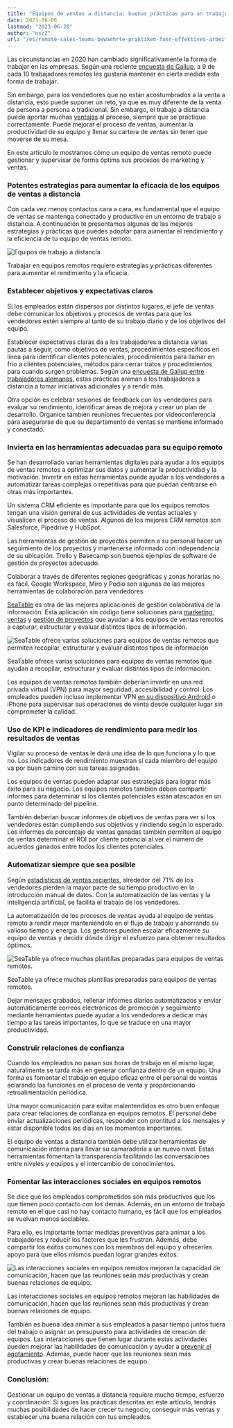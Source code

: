 ```yaml
---
title: "Equipos de ventas a distancia: buenas prácticas para un trabajo eficaz"
date: 2023-06-06
lastmod: "2023-06-28"
author: "nsc2"
url: "/es/remote-sales-teams-bewaehrte-praktiken-fuer-effektives-arbeiten"
---
```


Las circunstancias en 2020 han cambiado significativamente la forma de trabajar en las empresas. Según una reciente [encuesta de Gallup](https://news.gallup.com/poll/355907/remote-work-persisting-trending-permanent.aspx), a 9 de cada 10 trabajadores remotos les gustaría mantener en cierta medida esta forma de trabajar.

Sin embargo, para los vendedores que no están acostumbrados a la venta a distancia, esto puede suponer un reto, ya que es muy diferente de la venta de persona a persona o tradicional. Sin embargo, el trabajo a distancia puede aportar muchas [ventajas](https://myquickcloud.com/blog/productivity/benefits-of-remote-work/) al proceso, siempre que se practique correctamente. Puede mejorar el proceso de ventas, aumentar la productividad de su equipo y llenar su cartera de ventas sin tener que moverse de su mesa.

En este artículo le mostramos cómo un equipo de ventas remoto puede gestionar y supervisar de forma óptima sus procesos de marketing y ventas.

### Potentes estrategias para aumentar la eficacia de los equipos de ventas a distancia

Con cada vez menos contactos cara a cara, es fundamental que el equipo de ventas se mantenga conectado y productivo en un entorno de trabajo a distancia. A continuación te presentamos algunas de las mejores estrategias y prácticas que puedes adoptar para aumentar el rendimiento y la eficiencia de tu equipo de ventas remoto.

![Equipos de trabajo a distancia](https://seatable.io/wp-content/uploads/2023/06/sigmund-eTgMFFzroGc-unsplash-scaled-e1686045067675.jpg)

Trabajar en equipos remotos requiere estrategias y prácticas diferentes para aumentar el rendimiento y la eficacia.

### Establecer objetivos y expectativas claros

Si los empleados están dispersos por distintos lugares, el jefe de ventas debe comunicar los objetivos y procesos de ventas para que los vendedores estén siempre al tanto de su trabajo diario y de los objetivos del equipo.

Establecer expectativas claras da a los trabajadores a distancia varias pautas a seguir, como objetivos de ventas, procedimientos específicos en línea para identificar clientes potenciales, procedimientos para llamar en frío a clientes potenciales, métodos para cerrar tratos y procedimientos para cuando surgen problemas. Según una [encuesta de Gallup entre trabajadores alemanes](http://www.gallup.com/businessjournal/186164/employees-don-know-expected-work.aspx), estas prácticas animan a los trabajadores a distancia a tomar iniciativas adicionales y a rendir más.

Otra opción es celebrar sesiones de feedback con los vendedores para evaluar su rendimiento, identificar áreas de mejora y crear un plan de desarrollo. Organice también reuniones frecuentes por videoconferencia para asegurarse de que su departamento de ventas se mantiene informado y conectado.

### Invierta en las herramientas adecuadas para su equipo remoto

Se han desarrollado varias herramientas digitales para ayudar a los equipos de ventas remotos a optimizar sus datos y aumentar la productividad y la motivación. Invertir en estas herramientas puede ayudar a los vendedores a automatizar tareas complejas o repetitivas para que puedan centrarse en otras más importantes.

Un sistema CRM eficiente es importante para que los equipos remotos tengan una visión general de sus actividades de ventas actuales y visualicen el proceso de ventas. Algunos de los mejores CRM remotos son Salesforce, Pipedrive y HubSpot.

Las herramientas de gestión de proyectos permiten a su personal hacer un seguimiento de los proyectos y mantenerse informado con independencia de su ubicación. Trello y Basecamp son buenos ejemplos de software de gestión de proyectos adecuado.

Colaborar a través de diferentes regiones geográficas y zonas horarias no es fácil. Google Workspace, Miro y Podio son algunas de las mejores herramientas de colaboración para vendedores.

[SeaTable](https://seatable.io/es/) es otra de las mejores aplicaciones de gestión colaborativa de la información. Esta aplicación sin código tiene soluciones para [marketing](https://seatable.io/es/marketing/), [ventas](https://seatable.io/es/vertrieb/) y [gestión de proyectos](https://seatable.io/es/projektmanagement/) que ayudan a los equipos de ventas remotos a capturar, estructurar y evaluar distintos tipos de información.

![SeaTable ofrece varias soluciones para equipos de ventas remotos que permiten recopilar, estructurar y evaluar distintos tipos de información](https://seatable.io/wp-content/uploads/2021/08/Ansicht_Offers.png)

SeaTable ofrece varias soluciones para equipos de ventas remotos que ayudan a recopilar, estructurar y evaluar distintos tipos de información.

Los equipos de ventas remotos también deberían invertir en una red privada virtual (VPN) para mayor seguridad, accesibilidad y control. Los empleados pueden incluso implementar VPN [en su dispositivo Android](https://cybernews.com/best-vpn/free-vpn-for-android/) o iPhone para supervisar sus operaciones de venta desde cualquier lugar sin comprometer la calidad.

### Uso de KPI e indicadores de rendimiento para medir los resultados de ventas

Vigilar su proceso de ventas le dará una idea de lo que funciona y lo que no. Los indicadores de rendimiento muestran si cada miembro del equipo va por buen camino con sus tareas asignadas.

Los equipos de ventas pueden adaptar sus estrategias para lograr más éxito para su negocio. Los equipos remotos también deben compartir informes para determinar si los clientes potenciales están atascados en un punto determinado del pipeline.

También deberían buscar informes de objetivos de ventas para ver si los vendedores están cumpliendo sus objetivos y rindiendo según lo esperado. Los informes de porcentaje de ventas ganadas también permiten al equipo de ventas determinar el ROI por cliente potencial al ver el número de acuerdos ganados entre todos los clientes potenciales.

### Automatizar siempre que sea posible

Según [estadísticas de ventas recientes](https://www.heinzmarketing.com/2015/02/15-inside-sales-statistics-last-weeks-aa-isp-front-lines-conference/), alrededor del 71% de los vendedores pierden la mayor parte de su tiempo productivo en la introducción manual de datos. Con la automatización de las ventas y la inteligencia artificial, se facilita el trabajo de los vendedores.

La automatización de los procesos de ventas ayuda al equipo de ventas remoto a rendir mejor manteniéndolo en el flujo de trabajo y ahorrando su valioso tiempo y energía. Los gestores pueden escalar eficazmente su equipo de ventas y decidir dónde dirigir el esfuerzo para obtener resultados óptimos.

![SeaTable ya ofrece muchas plantillas preparadas para equipos de ventas remotos.](https://seatable.io/wp-content/uploads/2023/06/templates-crm-remote.png)

SeaTable ya ofrece muchas plantillas preparadas para equipos de ventas remotos.

Dejar mensajes grabados, rellenar informes diarios automatizados y enviar automáticamente correos electrónicos de promoción y seguimiento mediante herramientas puede ayudar a los vendedores a dedicar más tiempo a las tareas importantes, lo que se traduce en una mayor productividad.

### Construir relaciones de confianza

Cuando los empleados no pasan sus horas de trabajo en el mismo lugar, naturalmente se tarda más en generar confianza dentro de un equipo. Una forma es fomentar el trabajo en equipo eficaz entre el personal de ventas aclarando las funciones en el proceso de venta y proporcionando retroalimentación periódica.

Una mayor comunicación para evitar malentendidos es otro buen enfoque para crear relaciones de confianza en equipos remotos. El personal debe enviar actualizaciones periódicas, responder con prontitud a los mensajes y estar disponible todos los días en los momentos importantes.

El equipo de ventas a distancia también debe utilizar herramientas de comunicación interna para llevar su camaradería a un nuevo nivel. Estas herramientas fomentan la transparencia facilitando las conversaciones entre niveles y equipos y el intercambio de conocimientos.

### Fomentar las interacciones sociales en equipos remotos

Se dice que los empleados comprometidos son más productivos que los que tienen poco contacto con los demás. Además, en un entorno de trabajo remoto en el que casi no hay contacto humano, es fácil que los empleados se vuelvan menos sociables.

Para ello, es importante tomar medidas preventivas para animar a los trabajadores y reducir los factores que les frustran. Además, debe compartir los éxitos comunes con los miembros del equipo y ofrecerles apoyo para que ellos mismos puedan lograr grandes éxitos.

![Las interacciones sociales en equipos remotos mejoran la capacidad de comunicación, hacen que las reuniones sean más productivas y crean buenas relaciones de equipo.](https://seatable.io/wp-content/uploads/2023/06/antenna-ZDN-G1xBWHY-unsplash-scaled-e1686045663343-711x474.jpg)

Las interacciones sociales en equipos remotos mejoran las habilidades de comunicación, hacen que las reuniones sean más productivas y crean buenas relaciones de equipo.

También es buena idea animar a sus empleados a pasar tiempo juntos fuera del trabajo o asignar un presupuesto para actividades de creación de equipos. Las interacciones que tienen lugar durante estas actividades pueden mejorar las habilidades de comunicación y ayudar a [prevenir el agotamiento](https://breadnbeyond.com/articles/wfh-burnout/). Además, puede hacer que las reuniones sean más productivas y crear buenas relaciones de equipo.

### Conclusión:

Gestionar un equipo de ventas a distancia requiere mucho tiempo, esfuerzo y coordinación. Si sigues las prácticas descritas en este artículo, tendrás muchas posibilidades de hacer crecer tu negocio, conseguir más ventas y establecer una buena relación con tus empleados.
